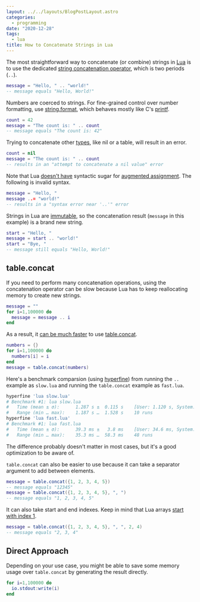 ```yaml
---
layout: ../../layouts/BlogPostLayout.astro
categories:
  - programming
date: "2020-12-28"
tags:
  - lua
title: How to Concatenate Strings in Lua
---
```


The most straightforward way to concatenate (or combine) strings in
[Lua](https://www.lua.org/about.html) is to use the dedicated [string
concatenation operator](https://www.lua.org/pil/3.4.html), which is two periods
(`..`).

```lua
message = "Hello, " .. "world!"
-- message equals "Hello, World!"
```

Numbers are coerced to strings. For fine-grained control over number formatting,
use
[string.format](https://www.lua.org/manual/5.4/manual.html#pdf-string.format),
which behaves mostly like C's
[printf](https://www.cplusplus.com/reference/cstdio/printf/).

```lua
count = 42
message = "The count is: " .. count
-- message equals "The count is: 42"
```

Trying to concatenate other [types](https://www.lua.org/pil/2.html), like nil or
a table, will result in an error.

```lua
count = nil
message = "The count is: " .. count
-- results in an "attempt to concatenate a nil value" error
```

Note that Lua [doesn't have](https://stackoverflow.com/q/20091779/1481479)
syntactic sugar for [augmented
assignment](https://en.wikipedia.org/wiki/Augmented_assignment). The following
is invalid syntax.

```lua
message = "Hello, "
message ..= "world!"
-- results in a "syntax error near '..'" error
```

Strings in Lua are [immutable](https://www.lua.org/pil/2.4.html), so the
concatenation result (`message` in this example) is a brand new string.

```lua
start = "Hello, "
message = start .. "world!"
start = "Bye, "
-- message still equals "Hello, World!"
```

## table.concat

If you need to perform many concatenation operations, using the concatenation
operator can be slow because Lua has to keep reallocating memory to create new
strings.

```lua
message = ""
for i=1,100000 do
  message = message .. i
end
```

As a result, it [can be much
faster](https://www.reddit.com/r/lua/comments/1t6ois/tableconcat_is_fast/) to
use [table.concat](https://www.lua.org/manual/5.4/manual.html#6.6).

```lua
numbers = {}
for i=1,100000 do
  numbers[i] = i
end
message = table.concat(numbers)
```

Here's a benchmark comparsion (using
[hyperfine](https://github.com/sharkdp/hyperfine)) from running the `..` example
as `slow.lua` and running the `table.concat` example as `fast.lua`.

```sh
hyperfine 'lua slow.lua'
# Benchmark #1: lua slow.lua
#   Time (mean ± σ):      1.287 s ±  0.115 s    [User: 1.120 s, System: 0.078 s]
#   Range (min … max):    1.187 s …  1.528 s    10 runs
hyperfine 'lua fast.lua'
# Benchmark #1: lua fast.lua
#   Time (mean ± σ):      39.3 ms ±   3.8 ms    [User: 34.6 ms, System: 2.8 ms]
#   Range (min … max):    35.3 ms …  58.3 ms    48 runs
```

The difference probably doesn't matter in most cases, but it's a good
optimization to be aware of.

`table.concat` can also be easier to use because it can take a separator
argument to add between elements.

```lua
message = table.concat({1, 2, 3, 4, 5})
-- message equals "12345"
message = table.concat({1, 2, 3, 4, 5}, ", ")
-- message equals "1, 2, 3, 4, 5"
```

It can also take start and end indexes. Keep in mind that Lua arrays [start with
index 1](https://www.lua.org/pil/11.1.html).

```lua
message = table.concat({1, 2, 3, 4, 5}, ", ", 2, 4)
-- message equals "2, 3, 4"
```

## Direct Approach

Depending on your use case, you might be able to save some memory usage over
`table.concat` by generating the result directly.

```lua
for i=1,100000 do
  io.stdout:write(i)
end
```
